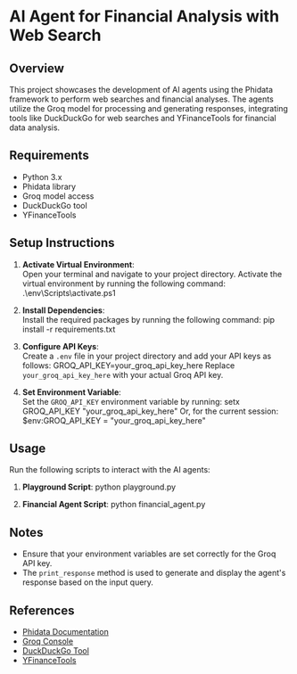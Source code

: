 # AI Agent for Financial Analysis with Web Search

## Overview

This project showcases the development of AI agents using the Phidata framework to perform web searches and financial analyses. The agents utilize the Groq model for processing and generating responses, integrating tools like DuckDuckGo for web searches and YFinanceTools for financial data analysis.

## Requirements

- Python 3.x
- Phidata library
- Groq model access
- DuckDuckGo tool
- YFinanceTools

## Setup Instructions

1. **Activate Virtual Environment**:  
   Open your terminal and navigate to your project directory. Activate the virtual environment by running the following command:
.\env\Scripts\activate.ps1

2. **Install Dependencies**:  
Install the required packages by running the following command:
pip install -r requirements.txt

3. **Configure API Keys**:  
Create a `.env` file in your project directory and add your API keys as follows:
GROQ_API_KEY=your_groq_api_key_here
Replace `your_groq_api_key_here` with your actual Groq API key.

4. **Set Environment Variable**:  
Set the `GROQ_API_KEY` environment variable by running:
setx GROQ_API_KEY "your_groq_api_key_here"
Or, for the current session:
$env:GROQ_API_KEY = "your_groq_api_key_here"

## Usage

Run the following scripts to interact with the AI agents:

1. **Playground Script**:
python playground.py

2. **Financial Agent Script**:
python financial_agent.py


## Notes

- Ensure that your environment variables are set correctly for the Groq API key.
- The `print_response` method is used to generate and display the agent's response based on the input query.

## References

- [Phidata Documentation](https://docs.phidata.com/)
- [Groq Console](https://console.groq.com/)
- [DuckDuckGo Tool](https://docs.phidata.com/tools/duckduckgo/)
- [YFinanceTools](https://docs.phidata.com/tools/yfinance/)
